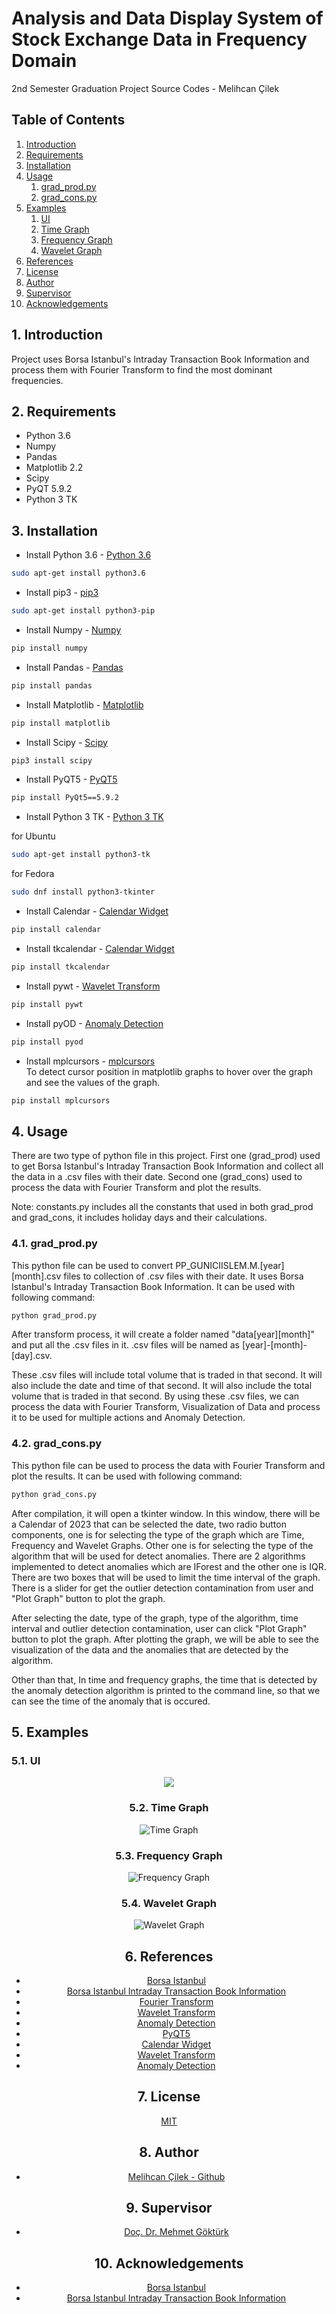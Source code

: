 # Analysis and Data Display System of Stock Exchange Data in Frequency Domain
2nd Semester Graduation Project Source Codes - Melihcan Çilek

## Table of Contents
1. [Introduction](#1-introduction)
2. [Requirements](#2-requirements)
3. [Installation](#3-installation)
4. [Usage](#4-usage)
    1. [grad_prod.py](#41-grad_prodpy)
    2. [grad_cons.py](#42-grad_conspy)
5. [Examples](#5-examples)
    1. [UI](#51-ui)
    2. [Time Graph](#52-time-graph)
    3. [Frequency Graph](#53-frequency-graph)
    4. [Wavelet Graph](#54-wavelet-graph)
6. [References](#6-references)
7. [License](#7-license)
8. [Author](#8-author)
9. [Supervisor](#9-supervisor)
10. [Acknowledgements](#10-acknowledgements)


## 1. Introduction
Project uses Borsa Istanbul's Intraday Transaction Book Information and process them with Fourier Transform to find the most dominant frequencies. 

## 2. Requirements
* Python 3.6
* Numpy
* Pandas
* Matplotlib 2.2
* Scipy
* PyQT 5.9.2
* Python 3 TK

## 3. Installation
* Install Python 3.6 - [Python 3.6](https://www.python.org/downloads/release/python-360/)
``` bash
sudo apt-get install python3.6
```

* Install pip3 - [pip3](https://pip.pypa.io/en/stable/installation/)
``` bash
sudo apt-get install python3-pip
```

* Install Numpy - [Numpy](https://docs.scipy.org/doc/numpy/user/install.html)
``` bash
pip install numpy
```

* Install Pandas - [Pandas](https://pandas.pydata.org/pandas-docs/stable/install.html)
``` bash
pip install pandas
```

* Install Matplotlib - [Matplotlib](https://matplotlib.org/users/installing.html)
``` bash
pip install matplotlib
```

* Install Scipy - [Scipy](https://www.scipy.org/install.html)
``` bash
pip3 install scipy
```

* Install PyQT5 - [PyQT5](https://pypi.org/project/PyQt5/)
``` bash
pip install PyQt5==5.9.2
```

* Install Python 3 TK - [Python 3 TK](https://docs.python.org/3/library/tk.html)

for Ubuntu
``` bash
sudo apt-get install python3-tk
```

for Fedora
``` bash
sudo dnf install python3-tkinter
```

* Install Calendar - [Calendar Widget](https://docs.python.org/3/library/calendar.html)
``` bash
pip install calendar
```

* Install tkcalendar - [Calendar Widget](https://pypi.org/project/tkcalendar/)
``` bash
pip install tkcalendar
```

* Install pywt - [Wavelet Transform](https://pywavelets.readthedocs.io/en/latest/)
``` bash
pip install pywt
```

* Install pyOD - [Anomaly Detection](https://pyod.readthedocs.io/en/latest/)
``` bash
pip install pyod
```

* Install mplcursors - [mplcursors](https://pypi.org/project/mplcursors/)
</br>To detect cursor position in matplotlib graphs to hover over the graph and see the values of the graph.
``` bash
pip install mplcursors
```




## 4. Usage
There are two type of python file in this project. First one (grad_prod) used to get Borsa Istanbul's Intraday Transaction Book Information and collect all the data in a .csv files with their date. Second one (grad_cons) used to process the data with Fourier Transform and plot the results.

Note: constants.py includes all the constants that used in both grad_prod and grad_cons, it includes holiday days and their calculations.

### 4.1. grad_prod.py
This python file can be used to convert PP_GUNICIISLEM.M.[year][month].csv files to collection of .csv files with their date. It uses Borsa Istanbul's Intraday Transaction Book Information. It can be used with following command:
``` bash
python grad_prod.py
```

After transform process, it will create a folder named "data[year][month]" and put all the .csv files in it. .csv files will be named as [year]-[month]-[day].csv.

These .csv files will include total volume that is traded in that second. It will also include the date and time of that second. It will also include the total volume that is traded in that second. By using these .csv files, we can process the data with Fourier Transform, Visualization of Data and process it to be used for multiple actions and Anomaly Detection.

### 4.2. grad_cons.py
This python file can be used to process the data with Fourier Transform and plot the results. It can be used with following command:
``` bash
python grad_cons.py
```

After compilation, it will open a tkinter window. In this window, there will be a Calendar of 2023 that can be selected the date, two radio button components, one is for selecting the type of the graph which are Time, Frequency and Wavelet Graphs. Other one is for selecting the type of the algorithm that will be used for detect anomalies. There are 2 algorithms implemented to detect anomalies which are IForest and the other one is IQR. There are two boxes that will be used to limit the time interval of the graph. There is a slider for get the outlier detection contamination from user and "Plot Graph" button to plot the graph.

After selecting the date, type of the graph, type of the algorithm, time interval and outlier detection contamination, user can click "Plot Graph" button to plot the graph. After plotting the graph, we will be able to see the visualization of the data and the anomalies that are detected by the algorithm.

Other than that, In time and frequency graphs, the time that is detected by the anomaly detection algorithm is printed to the command line, so that we can see the time of the anomaly that is occured.

## 5. Examples
### 5.1. UI

<div align="center">
    <img  src="example_images/ui.png"></img>
</dif>

### 5.2. Time Graph
![Time Graph](
    example_images/time.png
)

### 5.3. Frequency Graph
![Frequency Graph](
    example_images/frequency.png
)

### 5.4. Wavelet Graph
![Wavelet Graph](
    example_images/wavelet.png
)

## 6. References
* [Borsa Istanbul](https://www.borsaistanbul.com/en/)
* [Borsa Istanbul Intraday Transaction Book Information](https://datastore.borsaistanbul.com/)
* [Fourier Transform](https://en.wikipedia.org/wiki/Fourier_transform)
* [Wavelet Transform](https://en.wikipedia.org/wiki/Wavelet_transform)
* [Anomaly Detection](https://en.wikipedia.org/wiki/Anomaly_detection)
* [PyQT5](https://pypi.org/project/PyQt5/)
* [Calendar Widget](https://pypi.org/project/tkcalendar/)
* [Wavelet Transform](https://pywavelets.readthedocs.io/en/latest/)
* [Anomaly Detection](https://pyod.readthedocs.io/en/latest/)

## 7. License
[MIT](https://choosealicense.com/licenses/mit/)

## 8. Author
* [Melihcan Çilek - Github](
    https://github.com/melihcanclk
)

## 9. Supervisor
* [Doç. Dr. Mehmet Göktürk](
    http://www.mehmetgokturk.com/?p=about
)

## 10. Acknowledgements
* [Borsa Istanbul](https://www.borsaistanbul.com/en/)
* [Borsa Istanbul Intraday Transaction Book Information](https://datastore.borsaistanbul.com/)


